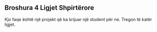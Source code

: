 ## Broshura 4 Ligjet Shpirtërore

Kjo faqe është një projekt që ka krijuar një student për ne.  Tregon të katër ligjet.